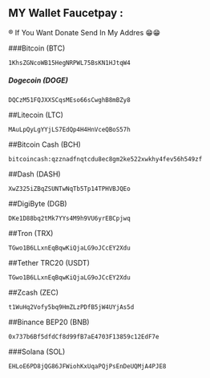 ## MY Wallet Faucetpay :
® If You Want Donate Send In My Addres 😁😁

###Bitcoin (BTC)
```
1KhsZGNcoWB15HegNRPWL75BsKN1HJtqW4
```
##### Dogecoin (DOGE)
```
DQCzM51FQJXXSCqsMEso66sCwghB8mBZy8
```
##Litecoin (LTC)
```
MAuLpQyLgYYjLS7EdQp4H4HnVceQBoS57h
```
##Bitcoin Cash (BCH)
```
bitcoincash:qzznadfnqtcdu8ec8gm2ke522xwkhy4fev56h549zf
```
##Dash (DASH)
```
XwZ325iZBqZSUNTwNqTb5Tp14TPHVBJQEo
```
##DigiByte (DGB)
```
DKe1D88bq2tMk7YYs4M9h9VU6yrEBCpjwq
```
##Tron (TRX)
```
TGwo1B6LLxnEqBqwKiQjaLG9oJCcEY2Xdu
```
##Tether TRC20 (USDT)
```
TGwo1B6LLxnEqBqwKiQjaLG9oJCcEY2Xdu
```
##Zcash (ZEC)
```
t1WuHq2Vofy5bq9HmZLzPDfB5jW4UYjAs5d
```
##Binance BEP20 (BNB)
```
0x737b6Bf5dfdCf8d99fB7aE4703F13859c12EdF7e
```
###Solana (SOL)
```
EHLoE6PD8jQG86JFWiohKxUqaPQjPsEnDeUQMjA4PJE8
```
